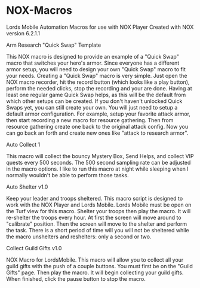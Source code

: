 # NOX-Macros
Lords Mobile Automation Macros for use with NOX Player
Created with NOX version 6.2.1.1

Arm Research "Quick Swap" Template

This NOX macro is designed to provide an example of a "Quick Swap" macro that switches your hero's armor. Since everyone has a different armor setup, you will need to design your own "Quick Swap" macro to fit your needs.  Creating a "Quick Swap" macro is very simple. Just open the NOX macro recorder, hit the record button (which looks like a play button), perform the needed clicks, stop the recording and your are done. Having at least one regular game Quick Swap helps, as this will be the default from which other setups can be created. If you don't haven't unlocked Quick Swaps yet, you can still create your own. You will just need to setup a default armor configuration. For example, setup your favorite attack armor, then start recording a new macro for resource gathering. Then from resource gathering create one back to the original attack config. Now you can go back an forth and create new ones like "attack to research armor".

Auto Collect 1

This macro will collect the bouncy Mystery Box, Send Helps, and collect VIP quests every 500 seconds. The 500 second sampling rate can be adjusted in the macro options. I like to run this macro at night while sleeping when I normally wouldn't be able to perform those tasks.

Auto Shelter v1.0

Keep your leader and troops sheltered.
This macro script is designed to work with the NOX Player and Lords Mobile. Lords Mobile must be open on the Turf view for this macro.  Shelter your troops then play the macro. It will re-shelter the troops every hour. At first the screen will move around to "calibrate" position. Then the screen will move to the shelter and perform the task. There is a short period of time will you will not be sheltered while the macro unshelters and reshelters: only a second or two.

Collect Guild Gifts v1.0

NOX Macro for LordsMobile.  This macro will allow you to collect all your guild gifts with the push of a couple buttons. 
You must first be on the "Guild Gifts" page. 
Then play the macro. It will begin collecting your guild gifts. 
When finished, click the pause button to stop the macro.

